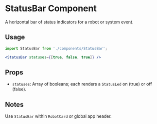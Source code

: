 # StatusBar Component

A horizontal bar of status indicators for a robot or system event.

## Usage
```jsx
import StatusBar from './components/StatusBar';

<StatusBar statuses={[true, false, true]} />
```

## Props
- `statuses`: Array of booleans; each renders a `StatusLed` on (true) or off (false).

## Notes
Use `StatusBar` within `RobotCard` or global app header.
